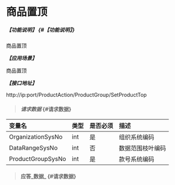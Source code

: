 # 商品置顶

##### _【功能说明】_ {#【功能说明】}

商品置顶

_**【应用场景】**_

商品置顶


_**【接口地址】**_

http://ip:port/ProductAction/ProductGroup/SetProductTop

> #### _请求数据_ {#请求数据}

| 变量名 | 类型 | 是否必须 | 描述 |
| :--- | :--- | :--- | :--- |
| OrganizationSysNo | int | 是 | 组织系统编码 |
| DataRangeSysNo | int | 否 | 数据范围枝叶编码 |
| ProductGroupSysNo | int | 是 | 款号系统编码 |



> #### 应答_数据_ {#请求数据}



